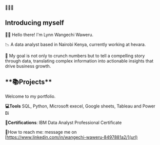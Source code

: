 🙋🏾‍♀️ <h2>**Introducing myself**</h2>

👋🏾 Hello there! I'm Lynn Wangechi Waweru.

📉 A data analyst based in Nairobi Kenya, currently working at hevara.

💼 My goal is not only to crunch numbers but to tell a compelling story through data, translating complex information into actionable insights that drive business growth.

<h2>**📚Projects**</h2>

Welcome to my portfolio.

**💻Tools** 
SQL, Python, Microsoft execel, Google sheets, Tableau and Power Bi

**📜Certifications**: IBM Data Analyst Professional Certificate

📩How to reach me: message me on [https://www.linkedin.com/in/wangechi-waweru-8497881a2/](url)



